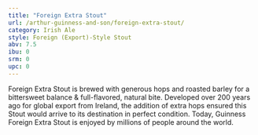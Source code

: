 ```yaml
---
title: "Foreign Extra Stout"
url: /arthur-guinness-and-son/foreign-extra-stout/
category: Irish Ale
style: Foreign (Export)-Style Stout
abv: 7.5
ibu: 0
srm: 0
upc: 0
---
```

Foreign Extra Stout is brewed with generous hops and roasted barley for a bittersweet balance & full-flavored, natural bite. Developed over 200 years ago for global export from Ireland, the addition of extra hops ensured this Stout would arrive to its destination in perfect condition. Today, Guinness Foreign Extra Stout is enjoyed by millions of people around the world.
